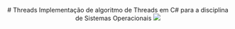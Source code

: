 
<p align="center">
# Threads
Implementação de algoritmo de Threads em C# para a disciplina de Sistemas Operacionais
<img src="https://img.shields.io/badge/Status-Completo-green?style=for-the-badge&logo=appveyor">
</p>
